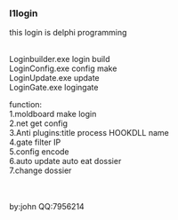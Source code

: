 <h3>l1login</h3>

this login is delphi programming<br /><br />

Loginbuilder.exe login build<br />
LoginConfig.exe config  make <br />
LoginUpdate.exe update<br />
LoginGate.exe logingate<br />

function:<br />
1.moldboard make login<br />
2.net get config<br />
3.Anti plugins:title process HOOKDLL name<br />
4.gate filter IP<br />
5.config encode<br />
6.auto update auto eat dossier<br />
7.change dossier <br />
<br /><br />

by:john QQ:7956214